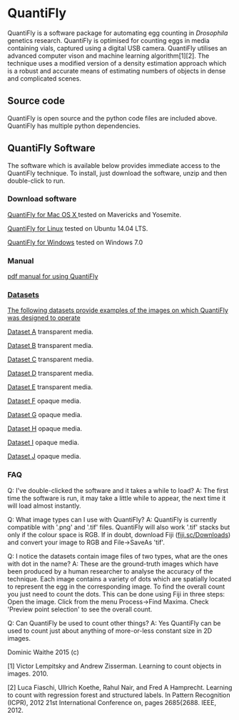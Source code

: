 <html>
<head>
</head>
<body>
<H1>QuantiFly</H1>
<p> QuantiFly is a software package for automating egg counting in  <i>Drosophila</i> genetics research. QuantiFly is optimised for counting eggs in media containing vials, captured using a digital USB camera. QuantiFly utilises an advanced computer vison and machine learning algorithm[1][2]. The technique uses a modified version of a density estimation approach which is a robust and accurate means of estimating numbers of objects in dense and complicated scenes.
<H2>Source code</H2>
<p>QuantiFly is open source and the python code files are included above. QuantiFly has multiple python dependencies.</p>

<H2>QuantiFly Software</H2>
<p> The software which is available below provides immediate access to the QuantiFly technique. To install, just download the software, unzip and then double-click to run. 
<H3>Download software</H3>
<p><a href ="http://sara.molbiol.ox.ac.uk/dwaithe/software/QuantiFly_mac.zip">QuantiFly for Mac OS X </a> tested on Mavericks and Yosemite.</p>
<p><a href ="http://sara.molbiol.ox.ac.uk/dwaithe/software/QuantiFly_linux.tar.gz">QuantiFly for Linux</a> tested on Ubuntu 14.04 LTS. </p>
<p><a href ="http://sara.molbiol.ox.ac.uk/dwaithe/software/QuantiFly_win.zip">QuantiFly for Windows</a> tested on Windows 7.0 </p>
<H3>Manual</H3>
<p><a href ="http://sara.molbiol.ox.ac.uk/dwaithe/software/howTo.pdf">pdf manual for using QuantiFly</p>
<H3>Datasets</H3>
<p> The following datasets provide examples of the images on which QuantiFly was designed to operate </p>
<p><a href ="http://sara.molbiol.ox.ac.uk/dwaithe/data/data01-20130531-DM.zip">Dataset A</a> transparent media. </p>
<p><a href ="http://sara.molbiol.ox.ac.uk/dwaithe/data/data02-20130709-DM.zip">Dataset B</a> transparent media. </p>
<p><a href ="http://sara.molbiol.ox.ac.uk/dwaithe/data/data03-20140331-DM.zip">Dataset C</a> transparent media. </p>
<p><a href ="http://sara.molbiol.ox.ac.uk/dwaithe/data/data04-20140331-DM.zip">Dataset D</a> transparent media. </p>
<p><a href ="http://sara.molbiol.ox.ac.uk/dwaithe/data/data05-bias-DM.zip">Dataset E</a> transparent media. </p>
<p><a href ="http://sara.molbiol.ox.ac.uk/dwaithe/data/data06-20130704-SY.zip">Dataset F</a> opaque media. </p>
<p><a href ="http://sara.molbiol.ox.ac.uk/dwaithe/data/data07-20130709-SY.zip">Dataset G</a> opaque media. </p>
<p><a href ="http://sara.molbiol.ox.ac.uk/dwaithe/data/data08-20140409-SY.zip">Dataset H</a> opaque media. </p>
<p><a href ="http://sara.molbiol.ox.ac.uk/dwaithe/data/data09-20140409-SY.zip">Dataset I</a> opaque media. </p>
<p><a href ="http://sara.molbiol.ox.ac.uk/dwaithe/data/data10-bias-SY.zip">Dataset J</a> opaque media. </p>

<H3>FAQ</H3>
<p>Q: I've double-clicked the software and it takes a while to load? A: The first time the software is run, it may take a little while to appear, the next time it will load almost instantly.</p>

<p>Q: What image types can I use with QuantiFly? A: QuantiFly is currently compatible with '.png' and '.tif' files. QuantiFly will also work '.tif' stacks but only if the colour space is RGB. If in doubt, download Fiji (<a href="fiji.sc/Downloads">fiji.sc/Downloads</a>) and convert your image to RGB and File->SaveAs 'tif'.

<p>Q: I notice the datasets contain image files of two types, what are the ones with dot in the name? A: These are the ground-truth images which have been produced by a human researcher to analyse the accuracy of the technique. Each image contains a variety of dots which are spatially located to represent the egg in the corresponding image. To find the overall count you just need to count the dots. This can be done using Fiji in three steps: Open the image. Click from the menu Process->Find Maxima. Check 'Preview point selection' to see the overall count.

<p>Q: Can QuantiFly be used to count other things?  A: Yes QuantiFly can be used to count just about anything of more-or-less constant size in 2D images.</p>

<p> Dominic Waithe 2015 (c)</p>
<p>[1] Victor Lempitsky and Andrew Zisserman. Learning to count objects in
images. 2010.</p>
<p>[2] Luca Fiaschi, Ullrich Koethe, Rahul Nair, and Fred A Hamprecht. Learning
to count with regression forest and structured labels. In Pattern Recognition
(ICPR), 2012 21st International Conference on, pages 2685{2688. IEEE,
2012.</p>

</body>
